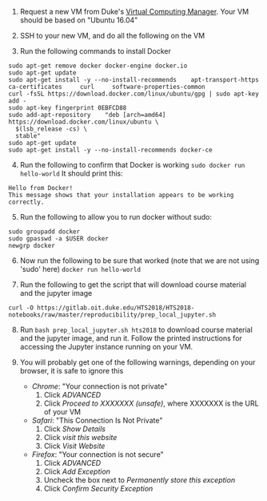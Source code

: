 
1. Request a new VM from Duke's [Virtual Computing Manager](https://oit.duke.edu/help/articles/vcm-how-use-virtual-computing-manager).  Your VM should be based on "Ubuntu 16.04"

2. SSH to your new VM, and do all the following on the VM

3. Run the following commands to install Docker
```
sudo apt-get remove docker docker-engine docker.io
sudo apt-get update
sudo apt-get install -y --no-install-recommends    apt-transport-https     ca-certificates     curl     software-properties-common
curl -fsSL https://download.docker.com/linux/ubuntu/gpg | sudo apt-key add -
sudo apt-key fingerprint 0EBFCD88
sudo add-apt-repository    "deb [arch=amd64] https://download.docker.com/linux/ubuntu \
  $(lsb_release -cs) \
  stable"
sudo apt-get update
sudo apt-get install -y --no-install-recommends docker-ce
```

4. Run the following to confirm that Docker is working `sudo docker run hello-world` It should print this:
```
Hello from Docker!
This message shows that your installation appears to be working correctly.
```

5. Run the following to allow you to run docker without sudo:
``` 
sudo groupadd docker
sudo gpasswd -a $USER docker
newgrp docker
```

6. Now run the following to be sure that worked (note that we are not using 'sudo' here) `docker run hello-world`

7. Run the following to get the script that will download course material and the jupyter image
```
curl -O https://gitlab.oit.duke.edu/HTS2018/HTS2018-notebooks/raw/master/reproducibility/prep_local_jupyter.sh
```

8. Run `bash prep_local_jupyter.sh hts2018`  to download course material and the jupyter image, and run it. Follow the printed instructions for accessing the Jupyter instance running on your VM.

9. You will probably get one of the following warnings, depending on your browser, it is safe to ignore this
	- *Chrome*: "Your connection is not private"
	  1. Click *ADVANCED*
	  2. Click *Proceed to XXXXXXX (unsafe)*, where XXXXXXX is the URL of your VM
	- *Safari*: "This Connection Is Not Private"
	  1. Click *Show Details*
	  2. Click *visit this website*
	  3. Click *Visit Website*
	- *Firefox*: "Your connection is not secure"
	  1. Click *ADVANCED*
	  2. Click *Add Exception*
	  3. Uncheck the box next to *Permanently store this exception*
	  4. Click *Confirm Security Exception*
